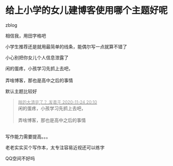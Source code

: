 # 给上小学的女儿建博客使用哪个主题好呢


zblog 

相信我，用田字格吧

小学生推荐还是就用最简单的线条，能偶尔写一点就算不错了

小心别把你女儿个人信息泄露了

闲的蛋疼，小孩学习先抓上去吧，<br />
<br />
弄啥博客，那也是高中之后的事情

默认主题比较好

<div class="quote"><blockquote><font size="2"><a href="https://www.hostloc.com/forum.php?mod=redirect&amp;goto=findpost&amp;pid=9509794&amp;ptid=770732" target="_blank"><font color="#999999">朕的大清完了？ 发表于 2020-11-24 20:10</font></a></font><br />
闲的蛋疼，小孩学习先抓上去吧，<br />
<br />
弄啥博客，那也是高中之后的事情</blockquote></div><br />
写作能力需要提高。。。

老老实实买个写作本，太专注容易近视还可以练字

QQ空间不好吗

